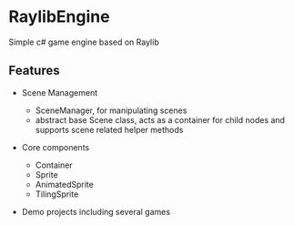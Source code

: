 # RaylibEngine
Simple c# game engine based on Raylib

## Features
- Scene Management
  - SceneManager, for manipulating scenes
  - abstract base Scene class, acts as a container for child nodes and supports scene related helper methods 

- Core components
  - Container
  - Sprite
  - AnimatedSprite
  - TilingSprite

- Demo projects including several games
